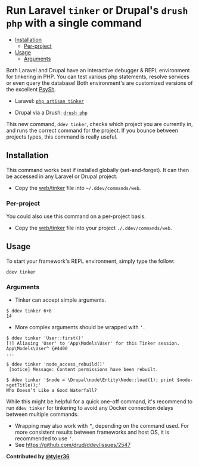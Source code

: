 # Run Laravel `tinker` or Drupal's `drush php` with a single command <!-- omit in toc -->

- [Installation](#installation)
  - [Per-project](#per-project)
- [Usage](#usage)
  - [Arguments](#arguments)

Both Laravel and Drupal have an interactive debugger & REPL environment for tinkering in PHP. You can test various php statements, resolve services or even query the database! Both environment's are customized versions of the excellent [PsySh](https://psysh.org/).

- Laravel: [`php artisan tinker`](https://laravel.com/docs/artisan#tinker)

- Drupal via a Drush: [`drush php`](https://www.drush.org/latest/commands/php_cli/)

This new command, `ddev tinker`, checks which project you are currently in, and runs the correct command for the project. If you bounce between projects types, this command is really useful.

## Installation

This command works best if installed globally (set-and-forget). It can then be accessed in any Laravel or Drupal project.

- Copy the [web/tinker](web/tinker) file into `~/.ddev/commands/web`.

### Per-project

You could also use this command on a per-project basis.

- Copy the [web/tinker](web/tinker) file into your project `./.ddev/commands/web`.

## Usage

To start your framework's REPL environment, simply type the follow:

```shell
ddev tinker
```

### Arguments

- Tinker can accept simple arguments.

```shell
$ ddev tinker 6+8
14
```

- More complex arguments should be wrapped with <kbd>'</kbd>.

```shell
$ ddev tinker 'User::first()'
[!] Aliasing 'User' to 'App\Models\User' for this Tinker session.
App\Models\User^ {#4400
...

$ ddev tinker 'node_access_rebuild()'
 [notice] Message: Content permissions have been rebuilt.

$ ddev tinker '$node = \Drupal\node\Entity\Node::load(1); print $node->getTitle();'
Who Doesn’t Like a Good Waterfall?
```

While this might be helpful for a quick one-off command, it's recommend to run `ddev tinker` for tinkering to avoid any Docker connection delays between multiple commands.

- Wrapping may also work with <kbd>"</kbd>, depending on the command used. For more consistent results between frameworks and host OS, it is recommended to use <kbd>'</kbd>.
- See https://github.com/drud/ddev/issues/2547

**Contributed by [@tyler36](https://github.com/tyler36)**
